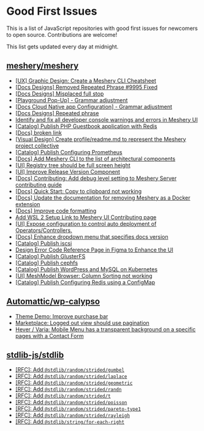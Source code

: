 # Good First Issues

This is a list of JavaScript repositories with good first issues for newcomers to open source. Contributions are welcome!

This list gets updated every day at midnight.

## [meshery/meshery](https://github.com/meshery/meshery)

- [[UX] Graphic Design: Create a Meshery CLI Cheatsheet](https://github.com/meshery/meshery/issues/9942)
- [[Docs Designs] Removed Repeated Phrase #9995 Fixed](https://github.com/meshery/meshery/pull/10001)
- [[Docs Designs] Misplaced full stop](https://github.com/meshery/meshery/issues/9997)
- [[Playground Pop-Up] - Grammar adjustment](https://github.com/meshery/meshery/issues/10004)
- [[Docs Cloud Native app Configuration] - Grammar adjustment](https://github.com/meshery/meshery/issues/9999)
- [[Docs Designs] Repeated phrase](https://github.com/meshery/meshery/issues/9995)
- [Identify and fix all developer console warnings and errors in Meshery UI](https://github.com/meshery/meshery/issues/10002)
- [[Catalog] Publish PHP Guestbook application with Redis](https://github.com/meshery/meshery/issues/9288)
- [[Docs] broken link](https://github.com/meshery/meshery/issues/9935)
- [[Visual Design] Create profile/readme.md to represent the Meshery project collective](https://github.com/meshery/meshery/issues/8680)
- [[Catalog] Publish Configuring Prometheus](https://github.com/meshery/meshery/issues/9626)
- [[Docs] Add Meshery CLI to the list of architectural components](https://github.com/meshery/meshery/issues/9623)
- [[UI] Registry tree should be full screen height](https://github.com/meshery/meshery/issues/9595)
- [[UI] Improve Release Version Component](https://github.com/meshery/meshery/issues/9569)
- [[Docs] Contributing: Add debug level setting to Meshery Server contributing guide](https://github.com/meshery/meshery/issues/9819)
- [[Docs] Quick Start: Copy to clipboard not working](https://github.com/meshery/meshery/issues/9914)
- [[Docs] Update the documentation for removing Meshery as a Docker extension](https://github.com/meshery/meshery/issues/9901)
- [[Docs] Improve code formatting](https://github.com/meshery/meshery/issues/9897)
- [Add WSL 2 Setup Link to Meshery UI Contributing page](https://github.com/meshery/meshery/issues/9581)
- [[UI] Expose configuration to control auto deployment of Operators/Controllers.](https://github.com/meshery/meshery/issues/9332)
- [[Docs] Enhance dropdown menu that specifies docs version](https://github.com/meshery/meshery/issues/9227)
- [[Catalog] Publish iscsi](https://github.com/meshery/meshery/issues/9287)
- [Design Error Code Reference Page in Figma to Enhance the UI ](https://github.com/meshery/meshery/issues/8995)
- [[Catalog] Publish GlusterFS](https://github.com/meshery/meshery/issues/9286)
- [[Catalog] Publish cephfs](https://github.com/meshery/meshery/issues/9285)
- [[Catalog] Publish WordPress and MySQL on Kubernetes](https://github.com/meshery/meshery/issues/9284)
- [[UI] MeshModel Browser: Column Sorting not working](https://github.com/meshery/meshery/issues/8439)
- [[Catalog] Publish Configuring Redis using a ConfigMap](https://github.com/meshery/meshery/issues/9289)

## [Automattic/wp-calypso](https://github.com/Automattic/wp-calypso)

- [Theme Demo: Improve purchase bar](https://github.com/Automattic/wp-calypso/issues/85539)
- [Marketplace: Logged out view should use pagination](https://github.com/Automattic/wp-calypso/issues/67075)
- [Hever / Varia: Mobile Menu has a transparent background on a specific pages with a Contact Form](https://github.com/Automattic/wp-calypso/issues/72288)

## [stdlib-js/stdlib](https://github.com/stdlib-js/stdlib)

- [[RFC]: Add `@stdlib/random/strided/gumbel`](https://github.com/stdlib-js/stdlib/issues/938)
- [[RFC]: Add `@stdlib/random/strided/laplace`](https://github.com/stdlib-js/stdlib/issues/940)
- [[RFC]: Add `@stdlib/random/strided/geometric`](https://github.com/stdlib-js/stdlib/issues/887)
- [[RFC]: Add `@stdlib/random/strided/randn`](https://github.com/stdlib-js/stdlib/issues/867)
- [[RFC]: Add `@stdlib/random/strided/t`](https://github.com/stdlib-js/stdlib/issues/890)
- [[RFC]: Add `@stdlib/random/strided/poisson`](https://github.com/stdlib-js/stdlib/issues/888)
- [[RFC]: Add `@stdlib/random/strided/pareto-type1`](https://github.com/stdlib-js/stdlib/issues/950)
- [[RFC]: Add `@stdlib/random/strided/rayleigh`](https://github.com/stdlib-js/stdlib/issues/889)
- [[RFC]: Add `@stdlib/string/for-each-right`](https://github.com/stdlib-js/stdlib/issues/856)

